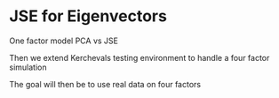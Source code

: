 # JSE for Eigenvectors

One factor model PCA vs JSE

Then we extend Kerchevals testing environment to handle a four factor simulation

The goal will then be to use real data on four factors
